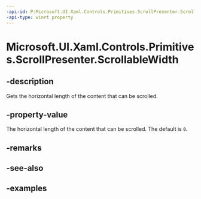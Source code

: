 ```yaml
---
-api-id: P:Microsoft.UI.Xaml.Controls.Primitives.ScrollPresenter.ScrollableWidth
-api-type: winrt property
---
```


# Microsoft.UI.Xaml.Controls.Primitives.ScrollPresenter.ScrollableWidth

<!--
public double ScrollableWidth { get; }
-->


## -description

Gets the horizontal length of the content that can be scrolled.

## -property-value

The horizontal length of the content that can be scrolled. The default is `0`.

## -remarks

## -see-also

## -examples


